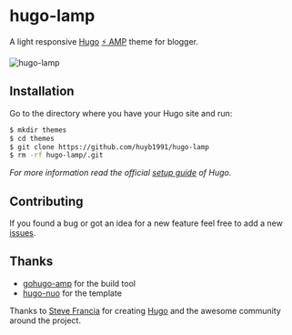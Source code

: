 # hugo-lamp

A light responsive [Hugo](https://gohugo.io/) [⚡ AMP](https://www.ampproject.org/) theme for blogger.

![hugo-lamp](/images/screenshot.png)

## Installation

Go to the directory where you have your Hugo site and run:

```bash
$ mkdir themes
$ cd themes
$ git clone https://github.com/huyb1991/hugo-lamp
$ rm -rf hugo-lamp/.git
```

*For more information read the official [setup guide](https://gohugo.io/overview/installing/) of Hugo.*

## Contributing

If you found a bug or got an idea for a new feature feel free to add a new [issues](https://github.com/huyb1991/hugo-lamp/issues).

## Thanks
- [gohugo-amp](https://gohugo-amp.gohugohq.com/styling/) for the build tool
- [hugo-nuo](https://themes.gohugo.io/hugo-nuo/) for the template

Thanks to [Steve Francia](https://github.com/spf13) for creating [Hugo](https://gohugo.io/) and the awesome community around the project.
